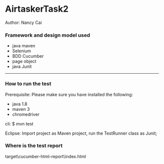# AirtaskerTask2

Author: Nancy Cai

### Framework and design model used

- java maven
- Selenium
- BDD Cucumber
- page object
- java Junit

---------------------------------------------------
### How to run the test

Prerequisite: Please make sure you have installed the following:

- java 1.8
- maven 3
- chromedriver

cli:
$ mvn test

Eclipse:
Import project as Maven project,
run the TestRunner class as Junit;


### Where is the test report

target\cucumber-html-report\index.html
